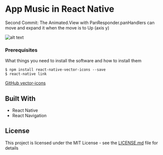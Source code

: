 # App Music in React Native

Second Commit: The Animated.View with PanResponder.panHandlers can move and expand it when the move is to Up (axis y)

![alt text](http://img110.xooimage.com/files/e/6/6/imagen-commit-2-54d80d1.jpg)

### Prerequisites

What things you need to install the software and how to install them

```
$ npm install react-native-vector-icons --save
$ react-native link
```

[GitHub vector-icons](https://github.com/oblador/react-native-vector-icons)

## Built With

* React Native
* React Navigation

## License

This project is licensed under the MIT License - see the [LICENSE.md](LICENSE.md) file for details
